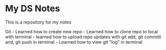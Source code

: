 # My DS Notes

This is a repository for my notes

Git
    - Learned how to create new repo
    - Learned how to clone repo to local with terminal
    - learned how to upload repo updates with git add, git committ and, git push in terminal
    - Learned how to view git "log" in terminal